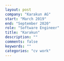 ```yaml
---
layout: post
company: "Karakun AG"
start: "March 2019"
end: "September 2020"
role: "Software Engineer"
title: "Karakun"
description: ""
comments: false
keywords: ""
categories: "cv work"
---
```




